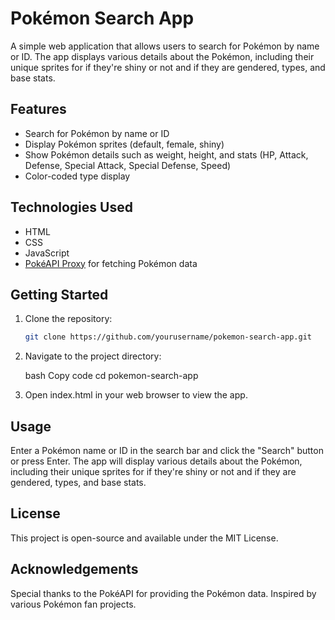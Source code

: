 # Pokémon Search App

A simple web application that allows users to search for Pokémon by name or ID. The app displays various details about the Pokémon, including their unique sprites for if they're shiny or not and if they are gendered, types, and base stats.

## Features

- Search for Pokémon by name or ID
- Display Pokémon sprites (default, female, shiny)
- Show Pokémon details such as weight, height, and stats (HP, Attack, Defense, Special Attack, Special Defense, Speed)
- Color-coded type display

## Technologies Used

- HTML
- CSS
- JavaScript
- [PokéAPI Proxy](https://pokeapi-proxy.freecodecamp.rocks/) for fetching Pokémon data

## Getting Started

1. Clone the repository:
   ```bash
   git clone https://github.com/yourusername/pokemon-search-app.git
2. Navigate to the project directory:

   bash
   Copy code
   cd pokemon-search-app

3. Open index.html in your web browser to view the app.

## Usage
Enter a Pokémon name or ID in the search bar and click the "Search" button or press Enter.
The app will display various details about the Pokémon, including their unique sprites for if they're shiny or not and if they are gendered, types, and base stats.

## License
This project is open-source and available under the MIT License.

## Acknowledgements
Special thanks to the PokéAPI for providing the Pokémon data.
Inspired by various Pokémon fan projects.
